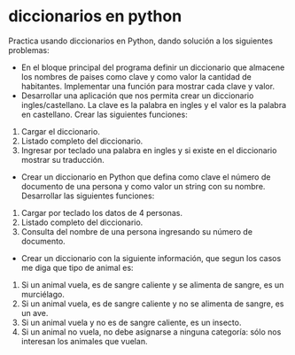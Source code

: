 # diccionarios en python
Practica  usando  diccionarios en Python, dando solución a los siguientes problemas: 

- En el bloque principal del programa definir un diccionario que almacene los nombres de paises como clave y como valor la cantidad de habitantes. 
Implementar una función para mostrar cada clave y valor.
- Desarrollar una aplicación que nos permita crear un diccionario ingles/castellano. La clave es la palabra en ingles y el valor es la palabra en castellano.
Crear las siguientes funciones:
1) Cargar el diccionario.
2) Listado completo del diccionario.
3) Ingresar por teclado una palabra en ingles y si existe en el diccionario mostrar su traducción.

- Crear un diccionario en Python que defina como clave el número de documento de una persona y como valor un string con su nombre.
Desarrollar las siguientes funciones:
1) Cargar por teclado los datos de 4 personas.
2) Listado completo del diccionario.
3) Consulta del nombre de una persona ingresando su número de documento.

- Crear un diccionario con la siguiente información, que segun los casos me diga que tipo de animal es:
1) Si un animal vuela, es de sangre caliente y se alimenta de sangre, es un murciélago.
2) Si un animal vuela, es de sangre caliente y no se alimenta de sangre, es un ave.
3) Si un animal vuela y no es de sangre caliente, es un insecto.
4) Si un animal no vuela, no debe asignarse a ninguna categoría: sólo nos interesan los animales que vuelan.
